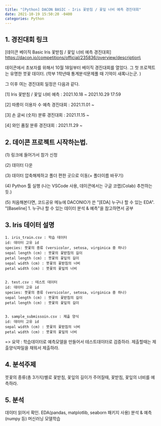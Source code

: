 ```yaml
---
title: "[Python] DACON BASIC - Iris 꽃받침 / 꽃잎 너비 예측 경진대회"
date: 2021-10-19 15:50:20 -0400
categories: Python
---
```


## 1. 경진대회 링크

[데이콘 베이직 Basic Iris 꽃받침 / 꽃잎 너비 예측 경진대회]
https://dacon.io/competitions/official/235836/overview/description\



데이콘에서 초보자를 위해서 10월 18일부터 베이직 경진대회를 열었다. 그 첫 프로젝트는 유명한 붓꽃 데이터. (학부 1학년때 통계분석문제풀 때 기억이 새록나는군. )

그 이후 여는 경진대회 일정은 다음과 같다.

[1] Iris 꽃받침 / 꽃잎 너비 예측 : 2021.10.18 ~ 2021.10.29 17:59

[2] 따릉이 이용자 수 예측 경진대회 : 2021.11.01 ~

[3] 손 글씨 (숫자) 분류 경진대회 : 2021.11.15 ~

[4] 와인 품질 분류 경진대회 : 2021.11.29 ~


## 2. 데이콘 프로젝트 시작하는법.

(1) 링크에 들어가서 참가 신청

(2) 데이터 다운

(3) 데이터 압축해제하고 폴더 편한 곳으로 이동(+ 폴더이름 바꾸기)

(4) Python 툴 실행 (나는 VSCode 사용, 데이콘에서는 구글 코랩(Colab) 추천하는듯.)

(5) 처음해본다면, 코드공유 메뉴에 DACONIO가 쓴 "[EDA] 누구나 할 수 있는 EDA". "[Baseline] 1. 누구나 할 수 있는 데이터 분석 & 예측"을 참고하면서 공부


## 3. Iris 데이터 설명


```
1. iris_train.csv : 학습 데이터
id: 데이터 고유 id
species: 붓꽃의 종류 (versicolor, setosa, virginica 중 하나)
sepal length (cm) : 붓꽃의 꽃받침의 길이
petal length (cm) : 붓꽃의 꽃잎의 길이
sepal width (cm) : 붓꽃의 꽃받침의 너비
petal width (cm) : 붓꽃의 꽃잎의 너비


2. test.csv : 테스트 데이터
id: 데이터 고유 id
species: 붓꽃의 종류 (versicolor, setosa, virginica 중 하나)
sepal length (cm) : 붓꽃의 꽃받침의 길이
petal length (cm) : 붓꽃의 꽃잎의 길이


3. sample_submissoin.csv : 제출 양식
id: 데이터 고유 id
sepal width (cm) : 붓꽃의 꽃받침의 너비
petal width (cm) : 붓꽃의 꽃잎의 너비
```


=> 요약 : 학습데이터로 예측모델을 만들어서 테스트데이터로 검증하라. 제출할때는 제출양식파일을 채워서 제출하라.


## 4. 분석주제


붓꽃의 종류(총 3가지)별로  꽃받침, 꽃잎의 길이가 주어질때, 꽃받침, 꽃잎의 너비를 예측하라.



## 5. 분석

데이터 읽어서 확인.
EDA(pandas, matplotlib, seaborn 패키지 사용)
분석 & 예측(numpy 등)
머신러닝 모델학습

